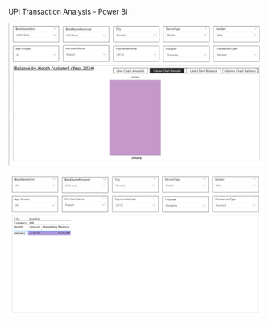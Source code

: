 UPI Transaction Analysis - Power BI

![image alt](https://github.com/nilwagh8800/UPI-transaction-Analysis-Power-BI/blob/563ea0fd4c3bf4bb75f128a6fea3e2c69a539608/Screenshot%202025-01-19%20123147.png)

![image alt](https://github.com/nilwagh8800/UPI-transaction-Analysis-Power-BI/blob/563ea0fd4c3bf4bb75f128a6fea3e2c69a539608/Screenshot%202025-01-19%20123300.png)
